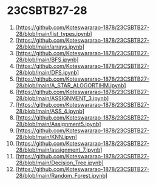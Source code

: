 # 23CSBTB27-28
1. [https://github.com/Koteswararao-1878/23CSBTB27-28/blob/main/list_types.ipynb]
2. [https://github.com/Koteswararao-1878/23CSBTB27-28/blob/main/arrays.ipynb]
3. [https://github.com/Koteswararao-1878/23CSBTB27-28/blob/main/BFS.ipynb]
4. [https://github.com/Koteswararao-1878/23CSBTB27-28/blob/main/DFS.ipynb]
5. [https://github.com/Koteswararao-1878/23CSBTB27-28/blob/main/A_STAR_ALOGORTIHM.ipynb]
6. [https://github.com/Koteswararao-1878/23CSBTB27-28/blob/main/ASSIGNMENT_3.ipynb]
8. [https://github.com/Koteswararao-1878/23CSBTB27-28/blob/main/ASS_4.ipynb]
9. [https://github.com/Koteswararao-1878/23CSBTB27-28/blob/main/Assignment5.ipynb]
11. [https://github.com/Koteswararao-1878/23CSBTB27-28/blob/main/KNN.ipyn]
12. [https://github.com/Koteswararao-1878/23CSBTB27-28/blob/main/assignment_7.ipynb]
13. [https://github.com/Koteswararao-1878/23CSBTB27-28/blob/main/Decision_Tree.ipynb]
14. [https://github.com/Koteswararao-1878/23CSBTB27-28/blob/main/Random_Forest.ipynb]
